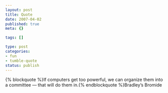 ```yaml
--- 
layout: post
title: Quote
date: 2007-04-02
published: true
meta: {}

tags: []

type: post
categories: 
- fun
- tumble-quote
status: publish
---
```

{% blockquote %}If computers get too powerful, we can organize them into a committee &#8212; that will do them in.{% endblockquote %}Bradley&#8217;s Bromide
